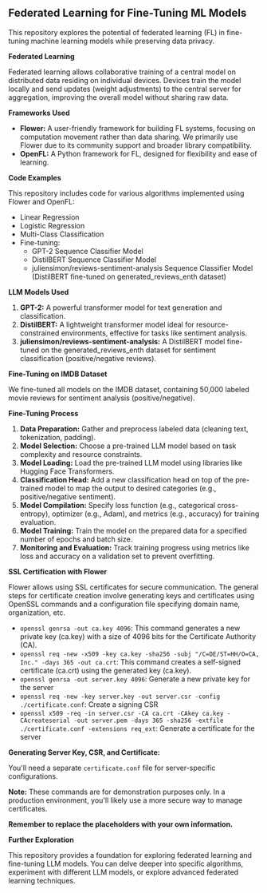 ## Federated Learning for Fine-Tuning ML Models

This repository explores the potential of federated learning (FL) in fine-tuning machine learning models while preserving data privacy.

**Federated Learning**

Federated learning allows collaborative training of a central model on distributed data residing on individual devices. Devices train the model locally and send updates (weight adjustments) to the central server for aggregation, improving the overall model without sharing raw data. 

**Frameworks Used**

* **Flower:** A user-friendly framework for building FL systems, focusing on computation movement rather than data sharing. We primarily use Flower due to its community support and broader library compatibility. 
* **OpenFL:** A Python framework for FL, designed for flexibility and ease of learning.

**Code Examples**

This repository includes code for various algorithms implemented using Flower and OpenFL:

* Linear Regression
* Logistic Regression
* Multi-Class Classification
* Fine-tuning:
    * GPT-2 Sequence Classifier Model
    * DistilBERT Sequence Classifier Model
    * juliensimon/reviews-sentiment-analysis Sequence Classifier Model (DistilBERT fine-tuned on generated_reviews_enth dataset)

**LLM Models Used**

1. **GPT-2:** A powerful transformer model for text generation and classification.
2. **DistilBERT:** A lightweight transformer model ideal for resource-constrained environments, effective for tasks like sentiment analysis.
3. **juliensimon/reviews-sentiment-analysis:** A DistilBERT model fine-tuned on the generated_reviews_enth dataset for sentiment classification (positive/negative reviews).

**Fine-Tuning on IMDB Dataset**

We fine-tuned all models on the IMDB dataset, containing 50,000 labeled movie reviews for sentiment analysis (positive/negative).

**Fine-Tuning Process**

1. **Data Preparation:** Gather and preprocess labeled data (cleaning text, tokenization, padding).
2. **Model Selection:** Choose a pre-trained LLM model based on task complexity and resource constraints.
3. **Model Loading:** Load the pre-trained LLM model using libraries like Hugging Face Transformers.
4. **Classification Head:** Add a new classification head on top of the pre-trained model to map the output to desired categories (e.g., positive/negative sentiment).
5. **Model Compilation:** Specify loss function (e.g., categorical cross-entropy), optimizer (e.g., Adam), and metrics (e.g., accuracy) for training evaluation.
6. **Model Training:** Train the model on the prepared data for a specified number of epochs and batch size.
7. **Monitoring and Evaluation:** Track training progress using metrics like loss and accuracy on a validation set to prevent overfitting.

**SSL Certification with Flower**

Flower allows using SSL certificates for secure communication. The general steps for certificate creation involve generating keys and certificates using OpenSSL commands and a configuration file specifying domain name, organization, etc.

* `openssl genrsa -out ca.key 4096`: This command generates a new private key (ca.key) with a size of 4096 bits for the Certificate Authority (CA).
* `openssl req -new -x509 -key ca.key -sha256 -subj "/C=DE/ST=HH/O=CA, Inc." -days 365 -out ca.crt`: This command creates a self-signed certificate (ca.crt) using the generated key (ca.key).
* `openssl genrsa -out server.key 4096`: Generate a new private key for the server
* `openssl req -new -key server.key -out server.csr -config ./certificate.conf`: Create a signing CSR
* `openssl x509 -req -in server.csr -CA ca.crt -CAkey ca.key -CAcreateserial -out server.pem -days 365 -sha256 -extfile ./certificate.conf -extensions req_ext`: Generate a certificate for the server


**Generating Server Key, CSR, and Certificate:**

You'll need a separate `certificate.conf` file for server-specific configurations.

**Note:** These commands are for demonstration purposes only. In a production environment, you'll likely use a more secure way to manage certificates.

**Remember to replace the placeholders with your own information.**

**Further Exploration**

This repository provides a foundation for exploring federated learning and fine-tuning LLM models. You can delve deeper into specific algorithms, experiment with different LLM models, or explore advanced federated learning techniques.
